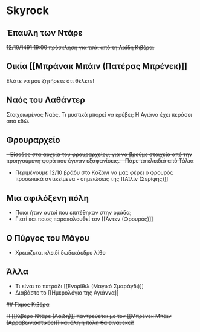 # Skyrock

## Έπαυλη των Ντάρε
~~12/10/1491 19:00 πρόσκληση για τσάι από τη Λαίδη Κιβέρα.~~

## Οικία [[Μπράνακ Μπάιν (Πατέρας Μπρένεκ)]]
Ελάτε να μου ζητήσετε ότι θέλετε!

## Ναός του Λαθάντερ

Στοιχειωμένος Ναός. Τι μυστικά μπορεί να κρύβει; 
Η Αγιάνα έχει περάσει από εδώ.

## Φρουραρχείο

~~- Είσοδος στα αρχεία του φρουραρχείου, για να βρούμε στοιχεία από την προηγούμενη φορά που έγιναν εξαφανίσεις.
	- Πάρε τα κλειδιά από Τάλια~~
- Περιμένουμε 12/10 βράδυ στο Καζάνι να μας φέρει ο φρουρός προσωπικά αντικείμενα - σημειώσεις της [[Αϊλίν (Σερίφης)]]


## Μια αφιλόξενη πόλη

- Ποιοι ήταν αυτοί που επιτέθηκαν στην ομάδα;
- Γιατί και ποιος παρακολουθεί τον [[Άντεν (Φρουρός)]]


## Ο Πύργος του Μάγου
- Χρειάζεται κλειδί δωδεκάεδρο λίθο


## Άλλα
- Τι είναι το πετράδι [[Ενορίθιλ (Μαγικό Σμαράγδι)]]
- Διαβάστε το [[Ημερολόγιο της Αγιάννα]]



~~## Γάμος Κιβέρα~~

~~Η [[Κιβέρα Ντάρε (Λαίδη)]] παντρεύεται με τον [[Μπρένεκ Μπάιν (Αρραβωνιαστικός)]] και όλη η πόλη θα είναι εκεί!~~